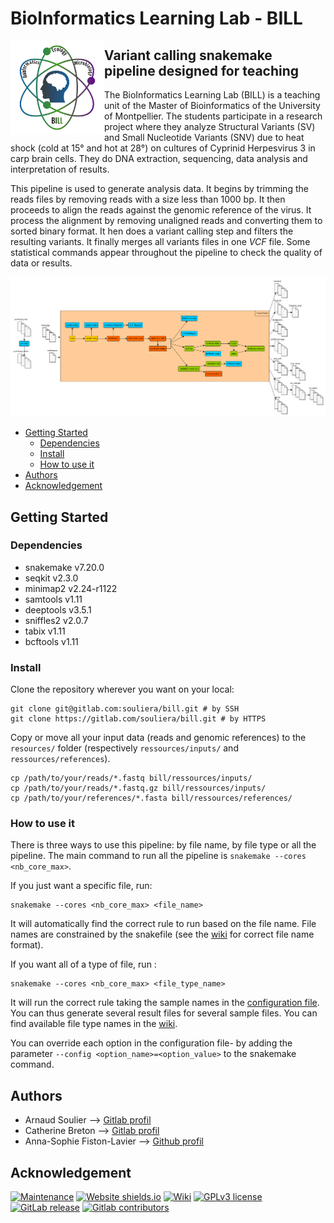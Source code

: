 # BioInformatics Learning Lab - BILL

<img src="logo_bill.svg" alt="Logo BILL" title="Logo BILL" align="left" width=150 height=150/>

## Variant calling snakemake pipeline designed for teaching

The BioInformatics Learning Lab (BILL) is a teaching unit of the Master of Bioinformatics of the University of Montpellier. The students participate in a research project where they analyze Structural Variants (SV) and Small Nucleotide Variants (SNV) due to heat shock (cold at 15° and hot at 28°) on cultures of Cyprinid Herpesvirus 3 in carp brain cells. They do DNA extraction, sequencing, data analysis and interpretation of results. 

This pipeline is used to generate analysis data. It begins by trimming the reads files by removing reads with a size less than 1000 bp. It then proceeds to align the reads against the genomic reference of the virus. It process the alignment by removing unaligned reads and converting them to sorted binary format. It hen does a variant calling step and filters the resulting variants. It finally merges all variants files in one _VCF_ file. Some statistical commands appear throughout the pipeline to check the quality of data or results.

<img src="pipeline.png" alt="Pipeline" title="Pipeline"/>

- [Getting Started](#getting-started)
    - [Dependencies](#dependencies)
    - [Install](#install)
    - [How to use it](#how-to-use-it)
- [Authors](#authors)
- [Acknowledgement](#acknowledgement)

## Getting Started

### Dependencies

- snakemake v7.20.0
- seqkit v2.3.0
- minimap2 v2.24-r1122
- samtools v1.11
- deeptools v3.5.1
- sniffles2 v2.0.7
- tabix v1.11
- bcftools v1.11

### Install

Clone the repository wherever you want on your local:

```
git clone git@gitlab.com:souliera/bill.git # by SSH 
git clone https://gitlab.com/souliera/bill.git # by HTTPS
```
Copy or move all your input data (reads and genomic references) to the `resources/` folder (respectively `ressources/inputs/` and `ressources/references`).
```
cp /path/to/your/reads/*.fastq bill/ressources/inputs/
cp /path/to/your/reads/*.fastq.gz bill/ressources/inputs/
cp /path/to/your/references/*.fasta bill/ressources/references/

```

### How to use it

There is three ways to use this pipeline: by file name, by file type or all the pipeline. The main command to run all the pipeline is `snakemake --cores <nb_core_max>`.

If you just want a specific file, run:
```
snakemake --cores <nb_core_max> <file_name>
```
It will automatically find the correct rule to run based on the file name. File names are constrained by the snakefile (see the [wiki](https://gitlab.com/souliera/bill/-/wikis/Release-2024/Rule-details) for correct file name format).

If you want all of a type of file, run :
```
snakemake --cores <nb_core_max> <file_type_name>
```
It will run the correct rule taking the sample names in the [configuration file](https://gitlab.com/souliera/bill/-/wikis/Release-2024/Configuration). You can thus generate several result files for several sample files. You can find available file type names in the [wiki](https://gitlab.com/souliera/bill/-/wikis/Release-2024/Rule-details).

You can override each option in the configuration file- by adding the parameter `--config <option_name>=<option_value>` to the snakemake command.

## Authors

- Arnaud Soulier --> [Gitlab profil](https://gitlab.com/souliera)<br>
- Catherine Breton --> [Gitlab profil](https://gitlab.com/CathyBreton)<br>
- Anna-Sophie Fiston-Lavier --> [Github profil](https://github.com/asfistonlavie)

## Acknowledgement

[![Maintenance](https://img.shields.io/badge/Maintained%3F-yes-green.svg)]() [![Website shields.io](https://img.shields.io/website-up-down-green-red/http/shields.io.svg)](https://informatique-fds.edu.umontpellier.fr/etudiants/masters-transdisciplinaires/master-bioinformatique/bill-bioinformatics-learning-lab/) [![Wiki](https://img.shields.io/badge/Wiki-yes-green.svg)](https://gitlab.com/souliera/bill/-/wikis/BioInformatics-Learning-Lab-Wiki) [![GPLv3 license](https://img.shields.io/badge/License-GPLv3-blue.svg)](http://perso.crans.org/besson/LICENSE.html) [![GitLab release](https://badgen.net/gitlab/releases/souliera/bill/)](https://gitlab.com/souliera/bill/-/releases) [![Gitlab contributors](https://img.shields.io/gitlab/contributors/souliera/bill.svg)](https://gitlab.com/souliera/bill/-/project_members)

